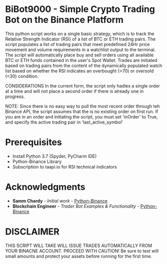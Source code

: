 # BiBot9000 - Simple Crypto Trading Bot on the Binance Platform

 This python script works on a single basic strategy, which is to track the Relative Strength Indicator (RSI) of a list of BTC or ETH trading pairs.
 The script populates a list of trading pairs that meet predefined 24Hr price movement and volume requirements in a watchlist output to the terminal. 
 The script will automatically place buy and sell orders using all available BTC or ETH funds contained in the user's Spot Wallet.
 Trades are initiated based on trading pairs from the content of the dynamically populated watch list based on whether the RSI indicates an overbought (>70) or oversold (<30) condition. 
 
 CONSIDERATIONS
 In the current form, the script only hadles a single order at a time and will not place a second order if there is already one in progress.  
 
 NOTE: Since there is no easy way to pull the most recent order through teh Binance API, the script assumes that the is no existing order on first run. 
 If you are in an order and initiating the script, you must set 'inOrder' to True, and specify the active trading pair in 'last_active_symbol'
 
# Prerequisites

* Install Python 3.7 (Spyder, PyCharm IDE)
* Python-Binance Library
* Subscription to taapi.io for RSI technical indicators

# Acknowledgments

* **Samm Chardy** - *Initial work* - [Python-Binance](https://github.com/sammchardy/python-binance)
* **Blockchain Engineer** - *Trader Bot Examples & Functionality* - [Python-Binance](https://github.com/Roibal/python-binance)

# DISCLAIMER

THIS SCRIPT WILL TAKE WILL ISSUE TRADES AUTOMATICALLY FROM YOUR BINACNE ACCOUNT. PROCEED WITH CAUTION!
Be sure to test will small amounts and protect your assets before running for the first time.  